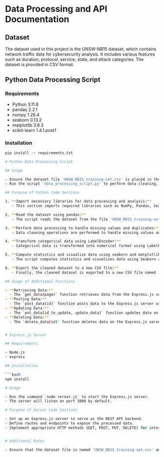 # Data Processing and API Documentation

## Dataset
The dataset used in this project is the UNSW-NB15 dataset, which contains network traffic data for cybersecurity analysis. It includes various features such as duration, protocol, service, state, and attack categories. The dataset is provided in CSV format.

## Python Data Processing Script
### Requirements
- Python 3.11.8
- pandas 2.2.1
- numpy 1.26.4
- seaborn 0.13.2
- matplotlib 3.8.3
- scikit-learn 1.4.1.post1

### Installation
```bash
pip install -r requirements.txt

# Python Data Processing Script

## Usage

- Ensure the dataset file 'UNSW_NB15_training-set.csv' is placed in the same directory as the script.
- Run the script 'data_processing_script.py' to perform data cleaning, transformation, analysis, and generate insights.

## Purpose of Python Code Sections

1. **Import necessary libraries for data processing and analysis:**
   - This section imports required libraries such as NumPy, Pandas, Seaborn, Matplotlib, and scikit-learn for data analysis and visualization.

2. **Read the dataset using pandas:**
   - The script reads the dataset from the file 'UNSW_NB15_training-set.csv' using the `pd.read_csv()` function from Pandas.

3. **Perform data processing to handle missing values and duplicates:**
   - Data cleaning operations are performed to handle missing values and duplicates in the dataset.

4. **Transform categorical data using LabelEncoder:**
   - Categorical data is transformed into numerical format using LabelEncoder from scikit-learn.

5. **Compute statistics and visualize data using seaborn and matplotlib:**
   - The script computes statistics and visualizes data using Seaborn and Matplotlib libraries.

6. **Export the cleaned dataset to a new CSV file:**
   - Finally, the cleaned dataset is exported to a new CSV file named 'cleaned_data.csv'.

## Usage of Additional Functions

- **Retrieving Data:** 
  - The `get_data(page)` function retrieves data from the Express.js server using a POST request for the specified page.
- **Posting Data:** 
  - The `post_data(id)` function posts data to the Express.js server using a POST request for the specified ID.
- **Updating Data:** 
  - The `put_data(id_to_update, update_data)` function updates data on the Express.js server using a PUT request for the specified ID with the provided update data.
- **Deleting Data:** 
  - The `delete_data(id)` function deletes data on the Express.js server using a DELETE request for the specified ID.


# Express.js Server

## Requirements

- Node.js
- express

## Installation

```bash
npm install

# Usage

- Run the command `node server.js` to start the Express.js server.
- The server will listen on port 3000 by default.

# Purpose of Server Code Sections

- Set up an Express.js server to serve as the REST API backend.
- Define routes and endpoints to expose the processed data.
- Implement appropriate HTTP methods (GET, POST, PUT, DELETE) for interacting with the data.


# Additional Notes

- Ensure that the dataset file is named 'UNSW_NB15_training-set.csv' and is located in the same directory as the Python script.
